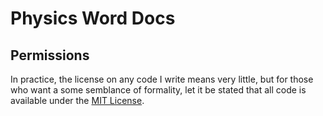 Physics Word Docs
=================


Permissions
-----------

In practice, the license on any code I write means very little, but for those who want a some semblance of formality, let it be stated that all code is available under the [MIT License](https://github.com/turbodiesel4598/Physics-Word-Docs/blob/main/LICENSE.md).

